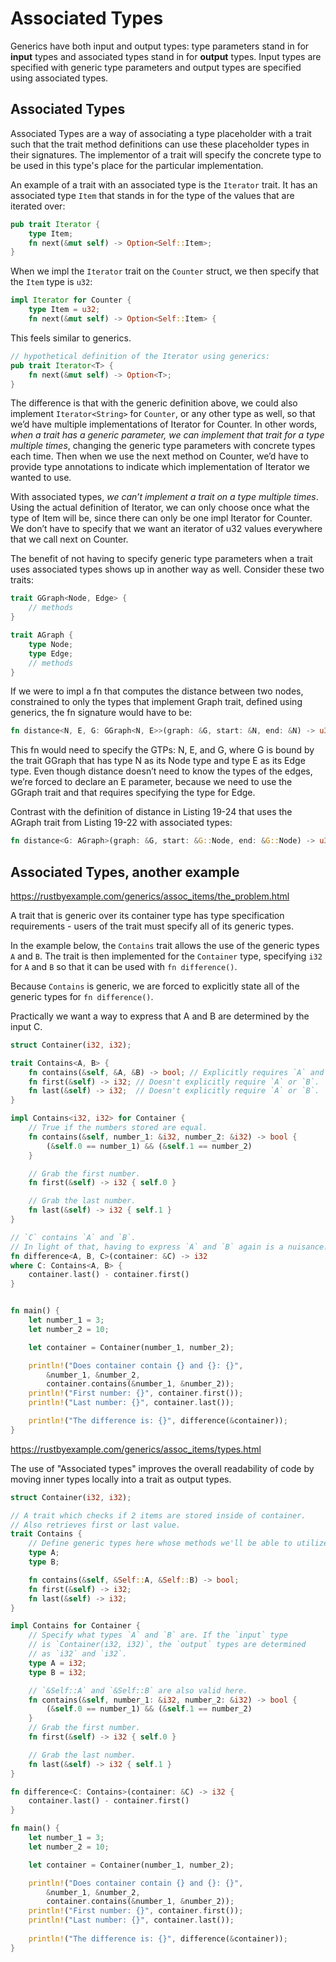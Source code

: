 # Associated Types



Generics have both input and output types: type parameters stand in for **input** types and associated types stand in for **output** types. Input types are specified with generic type parameters and output types are specified using associated types.


## Associated Types
Associated Types are a way of associating a type placeholder with a trait such that the trait method definitions can use these placeholder types in their signatures. The implementor of a trait will specify the concrete type to be used in this type's place for the particular implementation.

An example of a trait with an associated type is the `Iterator` trait. It has an associated type `Item` that stands in for the type of the values that are iterated over:

```rust
pub trait Iterator {
    type Item;
    fn next(&mut self) -> Option<Self::Item>;
}
```


When we impl the `Iterator` trait on the `Counter` struct, we then specify that the `Item` type is `u32`:

```rust
impl Iterator for Counter {
    type Item = u32;
    fn next(&mut self) -> Option<Self::Item> {
```

This feels similar to generics.

```rust
// hypothetical definition of the Iterator using generics:
pub trait Iterator<T> {
    fn next(&mut self) -> Option<T>;
}
```
The difference is that with the generic definition above, we could also implement `Iterator<String>` for `Counter`, or any other type as well, so that we’d have multiple implementations of Iterator for Counter. 
In other words, *when a trait has a generic parameter, we can implement that trait for a type multiple times*, changing the generic type parameters with concrete types each time.
Then when we use the next method on Counter, we’d have to provide type annotations to indicate which implementation of Iterator we wanted to use.

With associated types, *we can’t implement a trait on a type multiple times*. Using the actual definition of Iterator, we can only choose once what the type of Item will be, since there can only be one impl Iterator for Counter. We don’t have to specify that we want an iterator of u32 values everywhere that we call next on Counter.

The benefit of not having to specify generic type parameters when a trait uses associated types shows up in another way as well. Consider these two traits:

```rust
trait GGraph<Node, Edge> {
    // methods
}

trait AGraph {
    type Node;
    type Edge;
    // methods
}
```
If we were to impl a fn that computes the distance between two nodes, constrained to only the types that implement Graph trait, defined using generics, the fn signature would have to be:

```rust
fn distance<N, E, G: GGraph<N, E>>(graph: &G, start: &N, end: &N) -> u32 { }
```

This fn would need to specify the GTPs: N, E, and G, where G is bound by the trait GGraph that has type N as its Node type and type E as its Edge type. Even though distance doesn’t need to know the types of the edges, we’re forced to declare an E parameter, because we need to use the GGraph trait and that requires specifying the type for Edge.

Contrast with the definition of distance in Listing 19-24 that uses the AGraph trait from Listing 19-22 with associated types:

```rust
fn distance<G: AGraph>(graph: &G, start: &G::Node, end: &G::Node) -> u32 { }
```


## Associated Types, another example
https://rustbyexample.com/generics/assoc_items/the_problem.html

A trait that is generic over its container type has type specification requirements - users of the trait must specify all of its generic types.

In the example below, the `Contains` trait allows the use of the generic types `A` and `B`. The trait is then implemented for the `Container` type, specifying `i32` for `A` and `B` so that it can be used with `fn difference()`.

Because `Contains` is generic, we are forced to explicitly state all of the generic types for `fn difference()`.

Practically we want a way to express that A and B are determined by the input C.


```rust
struct Container(i32, i32);

trait Contains<A, B> {
    fn contains(&self, &A, &B) -> bool; // Explicitly requires `A` and `B`.
    fn first(&self) -> i32; // Doesn't explicitly require `A` or `B`.
    fn last(&self) -> i32;  // Doesn't explicitly require `A` or `B`.
}

impl Contains<i32, i32> for Container {
    // True if the numbers stored are equal.
    fn contains(&self, number_1: &i32, number_2: &i32) -> bool {
        (&self.0 == number_1) && (&self.1 == number_2)
    }

    // Grab the first number.
    fn first(&self) -> i32 { self.0 }

    // Grab the last number.
    fn last(&self) -> i32 { self.1 }
}

// `C` contains `A` and `B`.
// In light of that, having to express `A` and `B` again is a nuisance.
fn difference<A, B, C>(container: &C) -> i32 
where C: Contains<A, B> {
    container.last() - container.first()
}


fn main() {
    let number_1 = 3;
    let number_2 = 10;

    let container = Container(number_1, number_2);

    println!("Does container contain {} and {}: {}",
        &number_1, &number_2,
        container.contains(&number_1, &number_2));
    println!("First number: {}", container.first());
    println!("Last number: {}", container.last());

    println!("The difference is: {}", difference(&container));
}
```



https://rustbyexample.com/generics/assoc_items/types.html

The use of "Associated types" improves the overall readability of code by moving inner types locally into a trait as output types.


```rust
struct Container(i32, i32);

// A trait which checks if 2 items are stored inside of container.
// Also retrieves first or last value.
trait Contains {
    // Define generic types here whose methods we'll be able to utilize.
    type A;
    type B;

    fn contains(&self, &Self::A, &Self::B) -> bool;
    fn first(&self) -> i32;
    fn last(&self) -> i32;
}

impl Contains for Container {
    // Specify what types `A` and `B` are. If the `input` type
    // is `Container(i32, i32)`, the `output` types are determined
    // as `i32` and `i32`.
    type A = i32;
    type B = i32;

    // `&Self::A` and `&Self::B` are also valid here.
    fn contains(&self, number_1: &i32, number_2: &i32) -> bool {
        (&self.0 == number_1) && (&self.1 == number_2)
    }
    // Grab the first number.
    fn first(&self) -> i32 { self.0 }

    // Grab the last number.
    fn last(&self) -> i32 { self.1 }
}

fn difference<C: Contains>(container: &C) -> i32 {
    container.last() - container.first()
}

fn main() {
    let number_1 = 3;
    let number_2 = 10;

    let container = Container(number_1, number_2);

    println!("Does container contain {} and {}: {}",
        &number_1, &number_2,
        container.contains(&number_1, &number_2));
    println!("First number: {}", container.first());
    println!("Last number: {}", container.last());
    
    println!("The difference is: {}", difference(&container));
}
```